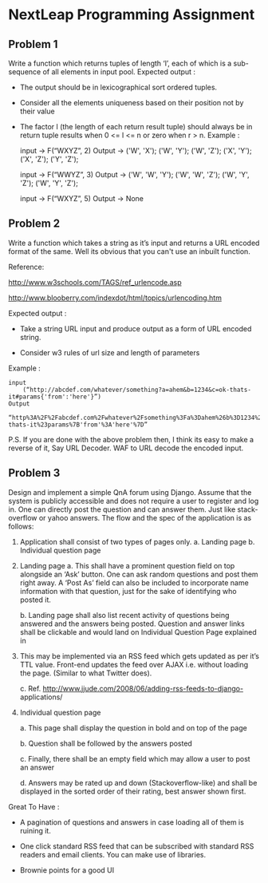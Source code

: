 NextLeap Programming Assignment
===============================

Problem 1
---------

Write a function which returns tuples of length ‘l’, each of which is a sub-sequence
of all elements in input pool.
Expected output :
- The output should be in lexicographical sort ordered tuples.
- Consider all the elements uniqueness based on their position not by
their value
- The factor l (the length of each return result tuple) should always be in
return tuple results when 0 <= l <= n or zero when r > n.
Example :


    input →
        F(“WXYZ”, 2)
    Output →
        ('W', 'X');
        ('W', 'Y');
        ('W', 'Z');
        ('X', 'Y');
        ('X', 'Z');
        ('Y', 'Z');
    
    
    input →
        F(“WWYZ”, 3)
    Output →
        ('W', 'W', 'Y');
        ('W', 'W', 'Z');
        ('W', 'Y', 'Z');
        ('W', 'Y', 'Z');
    
    
    input →
        F(“WXYZ”, 5)
    Output →
        None


Problem 2
---------

Write a function which takes a string as it’s input and returns a URL encoded format
of the same. Well its obvious that you can't use an inbuilt function.

Reference:

http://www.w3schools.com/TAGS/ref_urlencode.asp

http://www.blooberry.com/indexdot/html/topics/urlencoding.htm

Expected output :

- Take a string URL input and produce output as a form of URL encoded
string.

- Consider w3 rules of url size and length of parameters


Example :

    input
        (“http://abcdef.com/whatever/something?a=ahem&b=1234&c=ok-thats-it#params{'from':'here'}”)
    Output
        “http%3A%2F%2Fabcdef.com%2Fwhatever%2Fsomething%3Fa%3Dahem%26b%3D1234%26c%3Dok-thats-it%23params%7B'from'%3A'here'%7D”


P.S. If you are done with the above problem then, I think its easy to make a
reverse of it, Say URL Decoder. WAF to URL decode the encoded input.


Problem 3
---------

Design and implement a simple QnA forum using Django. Assume that the system
is publicly accessible and does not require a user to register and log in. One can
directly post the question and can answer them. Just like stack-overflow or yahoo
answers. The flow and the spec of the application is as follows:

1. Application shall consist of two types of pages only.
    a. Landing page
    b. Individual question page
    
2. Landing page
    a. This shall have a prominent question field on top alongside an ‘Ask’ 
button. One can ask random questions and post them right away.
A ‘Post As’ field can also be included to incorporate name information
with that question, just for the sake of identifying who posted it.

    b. Landing page shall also list recent activity of questions being answered
and the answers being posted. Question and answer links shall be
clickable and would land on Individual Question Page explained in

3. This may be implemented via an RSS feed which gets updated as
per it’s TTL value. Front-end updates the feed over AJAX i.e. without
loading the page. (Similar to what Twitter does).

    c. Ref. http://www.jjude.com/2008/06/adding-rss-feeds-to-django-
applications/

3. Individual question page

    a. This page shall display the question in bold and on top of the page
    
    b. Question shall be followed by the answers posted
    
    c. Finally, there shall be an empty field which may allow a user to post an
answer

    d. Answers may be rated up and down (Stackoverflow-like) and shall be
displayed in the sorted order of their rating, best answer shown first.


Great To Have :

- A pagination of questions and answers in case loading all of them is ruining
it.

- One click standard RSS feed that can be subscribed with standard RSS
readers and email clients. You can make use of libraries.

- Brownie points for a good UI

